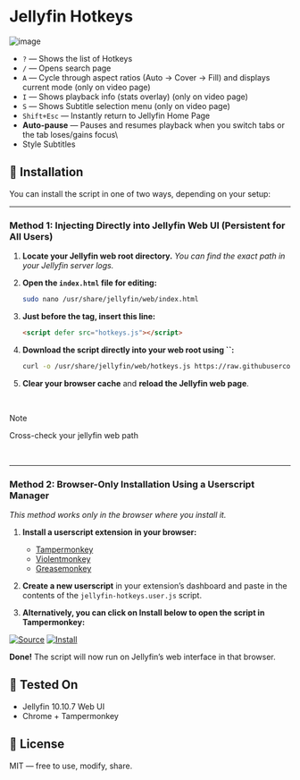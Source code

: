 # Jellyfin Hotkeys

![image](https://github.com/user-attachments/assets/9247ebf0-2bdd-4f26-bc8b-e4023815c211)

- `?` — Shows the list of Hotkeys
-  `/` — Opens search page
- `A` — Cycle through aspect ratios (Auto → Cover → Fill) and displays current mode (only on video page)
- `I` — Shows playback info (stats overlay) (only on video page)
- `S` — Shows Subtitle selection menu (only on video page)
- `Shift+Esc` — Instantly return to Jellyfin Home Page
- **Auto-pause** — Pauses and resumes playback when you switch tabs or the tab loses/gains focus\
- Style Subtitles

## 🔧 Installation

You can install the script in one of two ways, depending on your setup:

---

### **Method 1: Injecting Directly into Jellyfin Web UI (Persistent for All Users)**

1. **Locate your Jellyfin web root directory.**
   _You can find the exact path in your Jellyfin server logs._

2. **Open the `index.html` file for editing:**
   ```bash
   sudo nano /usr/share/jellyfin/web/index.html
   ```

3. **Just before the </head> tag, insert this line:**
    ```html
    <script defer src="hotkeys.js"></script>
    ```

4. **Download the script directly into your web root using **``**:**

   ```bash
   curl -o /usr/share/jellyfin/web/hotkeys.js https://raw.githubusercontent.com/n00bcodr/jellyfin-hotkeys/main/hotkeys.js
   ```

5. **Clear your browser cache** and **reload the Jellyfin web page**.

<br>

> [!NOTE]
> Cross-check your jellyfin web path

<br>

---

### **Method 2: Browser-Only Installation Using a Userscript Manager**

*This method works only in the browser where you install it.*

1. **Install a userscript extension in your browser:**

   - [Tampermonkey](https://www.tampermonkey.net/)
   - [Violentmonkey](https://violentmonkey.github.io/)
   - [Greasemonkey](https://addons.mozilla.org/en-GB/firefox/addon/greasemonkey/)

2. **Create a new userscript** in your extension’s dashboard and paste in the contents of the `jellyfin-hotkeys.user.js` script.

3. **Alternatively, you can click on Install below to open the script in Tampermonkey:**

[![Source](https://img.shields.io/badge/Source-green)](https://github.com/n00bcodr/Jellyfin-Hotkeys/blob/main/jellyfin-hotkeys.user.js)
[![Install](https://img.shields.io/badge/Install-blue)](https://github.com/n00bcodr/Jellyfin-Hotkeys/raw/main/jellyfin-hotkeys.user.js)


**Done!** The script will now run on Jellyfin’s web interface in that browser.


## 🧪 Tested On

- Jellyfin 10.10.7 Web UI
- Chrome + Tampermonkey

## 📜 License

MIT — free to use, modify, share.
